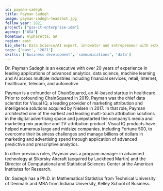 ```yaml
---
id: payman-sadegh
title: Payman Sadegh
image: payman-sadegh-headshot.jpg
fellow_year: 2021
project: ["gsa-it-enterprise-idm"]
agency: ["GSA"]
hometown: Alpharetta, GA
region: east
bio_short: Data Science/AI expert, innovator and entrepreneur with extensive cross-industry experience.
tags: ['east', '2021']
skills: ['business development', 'communications', 'data']
---
```

Dr. Payman Sadegh is an executive with over 20 years of experience in leading applications of advanced analytics, data science, machine learning and AI across multiple industries including financial services, retail, Internet, healthcare, telecom, and automotive.  

Payman is a cofounder of ChainSquared, an AI-based startup in healthcare. Prior to cofounding ChainSquared in 2019, Payman was the chief data scientist for Visual IQ, a leading provider of marketing attribution and intelligence solutions acquired by Nielsen in 2017. In that role, Payman architected one of the earliest and leading multi-touch attribution solutions in the digital advertising space and jumpstarted the company’s media and marketing mix practice and TV-attribution product. Visual IQ products have helped numerous large and midsize companies, including Fortune 500, to overcome their business challenges and manage billions of dollars in marketing and advertising spend through application of advanced predictive and prescriptive analytics.

In other previous roles, Payman was a program manager in advanced technology at Sikorsky Aircraft (acquired by Lockheed Martin) and the Director of Computational and Statistical Sciences Center at the American Institutes for Research.

Dr. Sadegh has a Ph.D. in Mathematical Statistics from Technical University of Denmark and MBA from Indiana University, Kelley School of Business.
